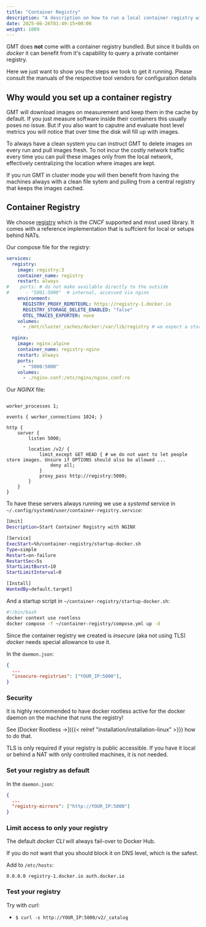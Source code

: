 ```yaml
---
title: "Container Registry"
description: "A description on how to run a local container registry with GMT"
date: 2025-06-26T01:49:15+00:00
weight: 1009
---
```


GMT does **not** come with a container registry bundled. But since it builds on *docker* it can benefit from it's capability to query a private container registry.

Here we just want to show you the steps we took to get it running. Please consult the manuals of the respective tool vendors for configuration details

## Why would you set up a container registry

GMT will download images on measurement and keep them in the cache by default. If you just measure software inside their containers this usually poses no issue.
But if you also want to caputre and evaluate host level metrics you will notice that over time the disk will fill up with images.

To always have a clean system you can instruct GMT to delete images on every run and pull images fresh. To not incur the costly network traffic every time you can pull these images only from the local network, effectively centralizing the location where images are kept.

If you run GMT in cluster mode you will then benefit from having the machines always with a clean file sytem and pulling from a central registry that keeps the images cached.

## Container Registry

We choose [registry](https://hub.docker.com/_/registry) which is the *CNCF* supported and most used library. It comes with a reference
implementation that is suffcient for local or setups behind NATs.

Our compose file for the registry:

```yml
services:
  registry:
    image: registry:3
    container_name: registry
    restart: always
#    ports: # do not make available directly to the outside
#      - "5001:5000"  # internal, accessed via nginx
    environment:
      REGISTRY_PROXY_REMOTEURL: https://registry-1.docker.io
      REGISTRY_STORAGE_DELETE_ENABLED: "false"
      OTEL_TRACES_EXPORTER: none
    volumes:
      - /mnt/cluster_caches/docker:/var/lib/registry # we expect a storage system mounted on /mnt/cluster_caches/docker ... for instance an SSD

  nginx:
    image: nginx:alpine
    container_name: registry-nginx
    restart: always
    ports:
      - "5000:5000"
    volumes:
      - ./nginx.conf:/etc/nginx/nginx.conf:ro
```

Our *NGINX* file:

```nginx

worker_processes 1;

events { worker_connections 1024; }

http {
    server {
        listen 5000;

        location /v2/ {
            limit_except GET HEAD { # we do not want to let people store images. Unsure if OPTIONS should also be allowed ...
                deny all;
            }
            proxy_pass http://registry:5000;
        }
    }
}
```

To have these servers always running we use a *systemd* service in `~/.config/systemd/user/container-registry.service`:

```bash
[Unit]
Description=Start Container Registry with NGINX

[Service]
ExecStart=%h/container-registry/startup-docker.sh
Type=simple
Restart=on-failure
RestartSec=5s
StartLimitBurst=10
StartLimitInterval=0

[Install]
WantedBy=default.target]
```

And a startup script in `~/container-registry/startup-docker.sh`:

```bash
#!/bin/bash
docker context use rootless
docker compose -f ~/container-registry/compose.yml up -d
```

Since the container registry we created is *insecure* (aka not using TLS) *docker* needs special allowance to use it.

In the `daemon.json`:

```json
{
  ...
  "insecure-registries": ["YOUR_IP:5000"],
}
```

### Security

It is highly recommended to have docker rootless active for the docker daemon on the machine that runs the registry!

See [Docker Rootless →]({{< relref "installation/installation-linux" >}}) how to do that.

TLS is only required if your registry is public accessible. If you have it local or behind a NAT with only
controlled machines, it is not needed.

### Set your registry as default

In the `daemon.json`:

```json
{
  ...   
  "registry-mirrors": ["http://YOUR_IP:5000"]
}
```

### Limit access to only your registry

The default *docker CLI* will always fail-over to Docker Hub.

If you do not want that you should block it on DNS level, which is the safest.

Add to `/etc/hosts`:

```log
0.0.0.0 registry-1.docker.io auth.docker.io
```

### Test your registry

Try with *curl*:

- `$ curl -s http://YOUR_IP:5000/v2/_catalog`
